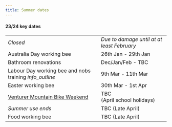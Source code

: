 ```yaml
---
title: Summer dates
---
```

<div class='dates-container__winter'>
  <h4>23/24 key dates</h4>
  <div>
    <table class='dates'>
      <!--<tr><td><i>Closed</i></td><td><i>Winter season until Melbourne Cup Day</i></td></tr>-->
      <tr><td><i>Closed</i></td><td><i>Due to damage until at at least February</i></td></tr>
      <tr><td>Australia Day working bee</td><td>26th Jan - 29th Jan</td></tr>
      <tr><td>Bathroom renovations</td><td>Dec/Jan/Feb - TBC</td></tr>
      <!--<tr><td>Australia day working bee</td><td>TBC</td></tr>-->
      <tr><td>Labour Day working bee and nobs <span style='white-space: nowrap'>training <i class='material-icons' title='Nobs training: Learning how to run and use the Chalet as a leader.<br><b>Note: no external bookings are available this weekend.</b>'>info_outline</i></span><!--, and <a href='/visiting/visiting-in-summer/#rover-mountain-bike-weekend'>Rover Mountain Bike Weekend</a>--></td><td>9th Mar - 11th Mar</td></tr>
      <!--<tr><td>Special Rover event</td><td>15 Apr - 18 Apr</td></tr>-->
      <tr><td>Easter working bee</td><td>30th Mar - 1st Apr</td></tr>
      <tr><td><a href="/visiting/visiting-in-summer/#venturer-mountain-bike-weekend">Venturer Mountain Bike Weekend</a></td><td>TBC<br />(April school holidays)</td></tr>
      <tr><td><i>Summer use ends</i></td><td>TBC (Late April)</td></tr>
      <tr><td>Food working bee</td><td>TBC (Late April)</td></tr>
    </table>
  </div>
</div>
